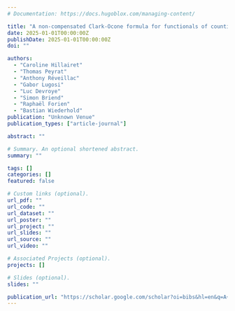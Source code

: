 ```yaml
---
# Documentation: https://docs.hugoblox.com/managing-content/

title: "A non-compensated Clark-Ocone formula for functionals of counting processes"
date: 2025-01-01T00:00:00Z
publishDate: 2025-01-01T00:00:00Z
doi: ""

authors:
  - "Caroline Hillairet"
  - "Thomas Peyrat"
  - "Anthony Réveillac"
  - "Gabor Lugosi"
  - "Luc Devroye"
  - "Simon Briend"
  - "Raphaël Forien"
  - "Bastian Wiederhold"
publication: "Unknown Venue"
publication_types: ["article-journal"]

abstract: ""

# Summary. An optional shortened abstract.
summary: ""

tags: []
categories: []
featured: false

# Custom links (optional).
url_pdf: ""
url_code: ""
url_dataset: ""
url_poster: ""
url_project: ""
url_slides: ""
url_source: ""
url_video: ""

# Associated Projects (optional).
projects: []

# Slides (optional).
slides: ""

publication_url: "https://scholar.google.com/scholar?oi=bibs&hl=en&q=A+non-compensated+Clark-Ocone+formula+for+functionals+of+counting+processes"
---
```

